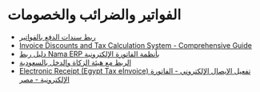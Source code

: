 <div class="ignore-in-full-text-search">

# الفواتير والضرائب والخصومات
  - [ربط سندات الدفع بالفواتير](/guide/invoices/payment-entries.md)
  - [Invoice Discounts and Tax Calculation System - Comprehensive Guide](/guide/invoices/invoice-discounts-and-tax-calculation-guide.md)
  - [دليل ربط Nama ERP بأنظمة الفاتورة الإلكترونية](/guide/invoices/e-invoices-guide.md)
  - [الربط مع هيئة الزكاة والدخل بالسعودية](/guide/invoices/zatca-guide.md)
  - [Electronic Receipt (Egypt Tax eInvoice) تفعيل الإيصال الإلكتروني - الفاتورة الإلكترونية - مصر](/guide/invoices/electronic-receipt-egypt-tax-eInvoice.md)

</div>
